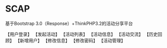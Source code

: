 # SCAP
基于Bootstrap 3.0（Response）+ThinkPHP3.2的活动分享平台

【用户登录】
【发起活动】
【活动列表】
【活动信息】
【活动交流】
【历史回顾】
【新增用户】
【修改信息】
【修改密码】
【活动管理】
